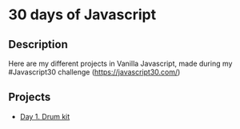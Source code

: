 # 30 days of Javascript

## Description
Here are my different projects in Vanilla Javascript, made during my #Javascript30 challenge (https://javascript30.com/)

## Projects
* [Day 1. Drum kit](./01-Drum-Kit)
